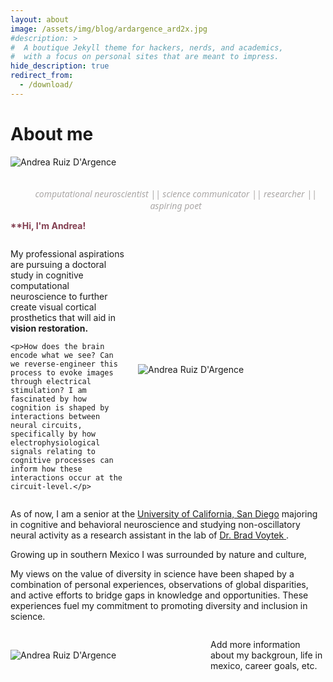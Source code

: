 ```yaml
---
layout: about
image: /assets/img/blog/ardargence_ard2x.jpg
#description: >
#  A boutique Jekyll theme for hackers, nerds, and academics,
#  with a focus on personal sites that are meant to impress.
hide_description: true
redirect_from:
  - /download/
---
```


# About me

<img alt="Andrea Ruiz D'Argence" src="https://andyrdar.github.io/assets/img/blog/ardargence_collage25px.png" style="max-width: 100%;" />
<p style="margin-left:5%; text-align: center; color: #AAA7A6; font-style: italic; font-family: 'Segoe UI';">
  <br>computational neuroscientist || science communicator || researcher || aspiring poet <br>
</p>

<p style="color: #833F51; font-weight:bold">**Hi, I'm Andrea!</p>

<!--author-->

<div style="display: flex; align-items: center;">
  <div style="flex: 1;">
    <p>My professional aspirations are pursuing a doctoral study in cognitive computational neuroscience to further create visual cortical prosthetics that will aid in <b>vision restoration.</b></p>
    
    <p>How does the brain encode what we see? Can we reverse-engineer this process to evoke images through electrical stimulation? I am fascinated by how cognition is shaped by interactions between neural circuits, specifically by how electrophysiological signals relating to cognitive processes can inform how these interactions occur at the circuit-level.</p>
  </div>
  <div style="flex: 0 0 300px; margin-left: 20px;">
    <img src="https://andyrdar.github.io/assets/img/blog/ardargence_ard2x.jpg" alt="Andrea Ruiz D'Argence" style="max-width: 80%;">
  </div>
</div>

As of now, I am a senior at the <a href="https://cogsci.ucsd.edu/undergraduates/major/cbn.html" target="_blank" rel="noopener noreferrer">University of California, San Diego</a> majoring in cognitive and behavioral neuroscience and studying non-oscillatory neural activity as a research assistant in the lab of <a href="https://voyteklab.com/" target="_blank" rel="noopener noreferrer"> Dr. Brad Voytek </a>.

Growing up in southern Mexico I was surrounded by nature and culture, 

 <!-- ![Screenshot](assets/img/blog/ardargence_ard2x.jpg){:.lead width="537" height="806" loading="lazy"} -->

My views on the value of diversity in science have been shaped by a combination of personal experiences, observations of global disparities, and active efforts to bridge gaps in knowledge and opportunities. These experiences fuel my commitment to promoting diversity and inclusion in science.

<div style="display: flex; align-items: center;">
  <div style="flex: 0 0 300px; margin-right: 20px;">
    <img src="https://andyrdar.github.io/assets/img/blog/ardargence_hs2.JPG" alt="Andrea Ruiz D'Argence" style="max-width: 80%;">
  </div>
  <div style="flex: 1;">
    <p>Add more information about my backgroun, life in mexico, career goals, etc.</p>
  </div>
</div> 